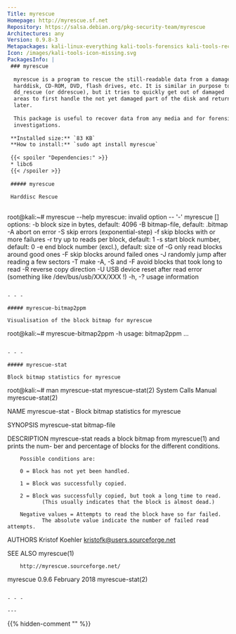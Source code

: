 ```yaml
---
Title: myrescue
Homepage: http://myrescue.sf.net
Repository: https://salsa.debian.org/pkg-security-team/myrescue
Architectures: any
Version: 0.9.8-3
Metapackages: kali-linux-everything kali-tools-forensics kali-tools-recover kali-tools-respond 
Icon: /images/kali-tools-icon-missing.svg
PackagesInfo: |
 ### myrescue
 
  myrescue is a program to rescue the still-readable data from a damaged
  harddisk, CD-ROM, DVD, flash drives, etc. It is similar in purpose to
  dd_rescue (or ddrescue), but it tries to quickly get out of damaged
  areas to first handle the not yet damaged part of the disk and return
  later.
   
  This package is useful to recover data from any media and for forensics
  investigations.
 
 **Installed size:** `83 KB`  
 **How to install:** `sudo apt install myrescue`  
 
 {{< spoiler "Dependencies:" >}}
 * libc6 
 {{< /spoiler >}}
 
 ##### myrescue
 
 Harddisc Rescue
 
 ```
 root@kali:~# myrescue --help
 myrescue: invalid option -- '-'
 myrescue [<options>] <input-file> <output-file>
 options:
 -b <block-size>   block size in bytes, default: 4096
 -B <bitmap-file>  bitmap-file, default: <output-file>.bitmap
 -A                abort on error
 -S                skip errors (exponential-step)
 -f <number>       skip blocks with <number> or more failures
 -r <retry-count>  try up to <retry-count> reads per block, default: 1
 -s <start-block>  start block number, default: 0
 -e <end-block>    end block number (excl.), default: size of <input-file>
 -G <range>        only read <range> blocks around good ones
 -F <range>        skip <range> blocks around failed ones
 -J <number>       randomly jump after reading a few sectors
 -T                make -A, -S and -F avoid blocks that took long to read
 -R                reverse copy direction
 -U <dev-file>     USB device reset after read error
                   (something like /dev/bus/usb/XXX/XXX !)
 -h, -?            usage information
 ```
 
 - - -
 
 ##### myrescue-bitmap2ppm
 
 Visualisation of the block bitmap for myrescue
 
 ```
 root@kali:~# myrescue-bitmap2ppm -h
 usage: bitmap2ppm <bitmap-file> <width> <rows> <width> ...
 ```
 
 - - -
 
 ##### myrescue-stat
 
 Block bitmap statistics for myrescue
 
 ```
 root@kali:~# man myrescue-stat
 myrescue-stat(2)              System Calls Manual             myrescue-stat(2)
 
 NAME
        myrescue-stat - Block bitmap statistics for myrescue
 
 SYNOPSIS
        myrescue-stat bitmap-file
 
 DESCRIPTION
        myrescue-stat reads a block bitmap from myrescue(1) and prints the num-
        ber and percentage of blocks for the different conditions.
 
        Possible conditions are:
 
        0 = Block has not yet been handled.
 
        1 = Block was successfully copied.
 
        2 = Block was successfully copied, but took a long time to read.
               (This usually indicates that the block is almost dead.)
 
        Negative values = Attempts to read the block have so far failed.
               The absolute value indicate the number of failed read attempts.
 
 AUTHORS
        Kristof Koehler <kristofk@users.sourceforge.net>
 
 SEE ALSO
        myrescue(1)
 
        http://myrescue.sourceforge.net/
 
 myrescue 0.9.6                   February 2018                myrescue-stat(2)
 ```
 
 - - -
 
---
```

{{% hidden-comment "<!--Do not edit anything above this line-->" %}}
